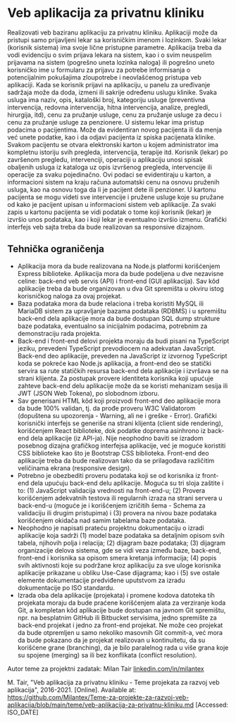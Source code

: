 # Veb aplikacija za privatnu kliniku

Realizovati veb baziranu aplikaciju za privatnu kliniku. Aplikaciji može da pristupi samo prijavljeni lekar sa korisničkim imenom i lozinkom. Svaki lekar (korisnik sistema) ima svoje lične pristupne parametre. Aplikacija treba da vodi evidenciju o svim prijava lekara na sistem, kao i o svim neuspelim prijavama na sistem (pogrešno uneta lozinka naloga) ili pogrešno uneto korisničko ime u formularu za prijavu za potrebe informisanja o potencijalnim pokušajima zloupotrebe i neovlašćenog pristupa veb aplikaciji. Kada se korisnik prijavi na aplikaciju, u panelu za uređivanje sadržaja može da doda, izmeni ili sakrije određenu uslugu klinike. Svaka usluga ima naziv, opis, kataloški broj, kategoriju usluge (preventivna intervencija, redovna intervencija, hitna intervencija, analize, pregledi, hirurgija, itd), cenu za pružanje usluge, cenu za pružanje usluge za decu i cenu za pružanje usluge za penzionere. U sistemu lekar ima pristup podacima o pacijentima. Može da evidentiran novog pacijenta ili da menja već unete podatke, kao i da odjavi pacijenta iz spiska pacijenata klinike. Svakom pacijentu se otvara elektronski karton u kojem administrator ima kompletnu istoriju svih pregleda, intervencija, terapije itd. Korisnik (lekar) po završenom pregledu, intervenciji, operaciji u aplikaciju unosi spisak obaljenih usluga iz kataloga uz opis izvršenog pregleda, intervencije ili operacije za svaku pojedinačno. Ovi podaci se evidentiraju u karton, a informacioni sistem na kraju računa automatski cenu na osnovu pruženih usluga, kao na osnovu toga da li je pacijent dete ili penzioner. U kartonu pacijenta se mogu videti sve intervencije i pružene usluge koje su pružane od kako je pacijent upisan u informacioni sistem veb aplikacije. Za svaki zapis u kartonu pacijenta se vidi podatak o tome koji korisnik (lekar) je izvršio unos podataka, kao i koji lekar je eventualno izvršio izmenu. Grafički interfejs veb sajta treba da bude realizovan sa responsive dizajnom.

## Tehnička ograničenja

- Aplikacija mora da bude realizovana na Node.js platformi korišćenjem Express biblioteke. Aplikacija mora da bude podeljena u dve nezavisne celine: back-end veb servis (API) i front-end (GUI aplikacija). Sav kôd aplikacije treba da bude organizovan u dva Git spremišta u okviru istog korisničkog naloga za ovaj projekat.
- Baza podataka mora da bude relaciona i treba koristiti MySQL ili MariaDB sistem za upravljanje bazama podataka (RDBMS) i u spremištu back-end dela aplikacije mora da bude dostupan SQL dump strukture baze podataka, eventualno sa inicijalnim podacima, potrebnim za demonstraciju rada projekta.
- Back-end i front-end delovi projekta moraju da budi pisani na TypeScript jeziku, prevedeni TypeScript prevodiocem na adekvatan JavaScript. Back-end deo aplikacije, preveden na JavaScript iz izvornog TypeScript koda se pokreće kao Node.js aplikacija, a front-end deo se statički servira sa rute statičkih resursa back-end dela aplikacije i izvršava se na strani klijenta. Za postupak provere identiteta korisnika koji upućuje zahteve back-end delu aplikacije može da se koristi mehanizam sesija ili JWT (JSON Web Tokena), po slobodnom izboru.
- Sav generisani HTML kôd koji proizvodi front-end deo aplikacije mora da bude 100% validan, tj. da prođe proveru W3C Validatorom (dopuštena su upozorenja - Warning, ali ne i greške - Error). Grafički korisnički interfejs se generiše na strani klijenta (client side rendering), korišćenjem React biblioteke, dok podatke doprema asinhrono iz back-end dela aplikacije (iz API-ja). Nije neophodno baviti se izradom posebnog dizajna grafičkog interfejsa aplikacije, već je moguće koristiti CSS biblioteke kao što je Bootstrap CSS biblioteka. Front-end deo aplikacije treba da bude realizovan tako da se prilagođava različitim veličinama ekrana (responsive design).
- Potrebno je obezbediti proveru podataka koji se od korisnika iz front-end dela upućuju back-end delu aplikacije. Moguća su tri sloja zaštite i to: (1) JavaScript validacija vrednosti na front-end-u; (2) Provera korišćenjem adekvatnih testova ili regularnih izraza na strani servera u back-end-u (moguće je i korišćenjem izričitih šema - Schema za validaciju ili drugim pristupima) i (3) provera na nivou baze podataka korišćenjem okidača nad samim tabelama baze podataka.
- Neophodno je napisati prateću projektnu dokumentaciju o izradi aplikacije koja sadrži (1) model baze podataka sa detaljnim opisom svih tabela, njihovih polja i relacija; (2) dijagram baze podataka; (3) dijagram organizacije delova sistema, gde se vidi veza između baze, back-end, front-end i korisnika sa opisom smera kretanja informacija; (4) popis svih aktivnosti koje su podržane kroz aplikaciju za sve uloge korisnika aplikacije prikazane u obliku Use-Case dijagrama; kao i (5) sve ostale elemente dokumentacije predviđene uputstvom za izradu dokumentacije po ISO standardu.
- Izrada oba dela aplikacije (projekata) i promene kodova datoteka tih projekata moraju da bude praćene korišćenjem alata za verziranje koda Git, a kompletan kôd aplikacije bude dostupan na javnom Git spremištu, npr. na besplatnim GitHub ili Bitbucket servisima, jedno spremište za back-end projekat i jedno za front-end projekat. Ne može ceo projekat da bude otpremljen u samo nekoliko masovnih Git commit-a, već mora da bude pokazano da je projekat realizovan u kontinuitetu, da su korišćene grane (branching), da je bilo paralelnog rada u više grana koje su spojene (merging) sa ili bez konflikata (conflict resolution).

Autor teme za projektni zadatak: Milan Tair [linkedin.com/in/milantex](https://linkedin.com/in/milantex)

M. Tair, "Veb aplikacija za privatnu kliniku - Teme projekata za razvoj veb aplikacija", 2016-2021. [Online]. Available at: https://github.com/Milantex/Teme-za-projekte-za-razvoj-veb-aplikacija/blob/main/teme/veb-aplikacija-za-privatnu-kliniku.md [Accessed: ISO_DATE]
